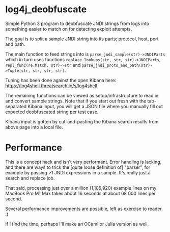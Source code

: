 log4j_deobfuscate
=================

Simple Python 3 program to deobfuscate JNDI strings from logs into something 
easier to match on for detecting exploit attempts.

The goal is to split a sample JNDI string into its parts; protocol, host, port
and path.

The main function to feed strings into is `parse_jndi_sample(str)->JNDIParts`
which in turn uses functions `replace_lookups(str, str, str)->JNDIParts`,
`repl_func(re.Match, str)->str` and 
`parse_jndi_proto_and_path(str)->Tuple[str, str, str, str]`.

Tuning has been done against the open Kibana here:
<https://log4shell.threatsearch.io/s/log4shell>

The remaining functions can be viewed as setup/infrastructure to read in and
convert sample strings. Note that if you start out fresh with the tab-separated
Kibana input, you will get a JSON file where you manually fill out expected
deobfuscated string per test case.

Kibana input is gotten by cut-and-pasting the Kibana search results from above 
page into a local file.

Performance
===========

This is a concept hack and isn't very performant. Error handling is lacking, and
there are ways to trick the [quite loose definition of] "parser", for example by
passing >1 JNDI expressions in a sample. It's really just a search and replace job.

That said, processing just over a million (1,105,920) example lines on my MacBook
Pro M1 Max takes about 16 seconds at about 68 000 lines per second.

Several performance improvements are possible, left as exercise to reader. :)

If I find the time, perhaps I'll make an OCaml or Julia version as well.
